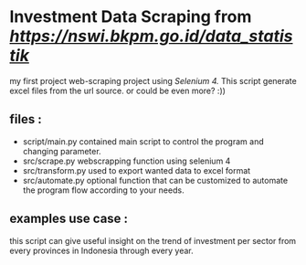 # Investment Data Scraping from  _https://nswi.bkpm.go.id/data_statistik_


my first project web-scraping project using _Selenium 4._ This script generate excel files from the url source. 
or could be even more?  :))

## files :
- script/main.py
contained main script to control the program and changing parameter.
- src/scrape.py
webscrapping function using selenium 4
- src/transform.py
used to export wanted data to excel format
- src/automate.py
optional function that can be customized to automate the program flow according to your needs. 


## examples use case :
this script can give useful insight on the trend of investment per sector from every provinces in Indonesia through every year.  
